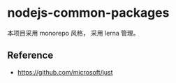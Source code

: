 # nodejs-common-packages

本项目采用 monorepo 风格， 采用 lerna 管理。

## Reference
- https://github.com/microsoft/just
